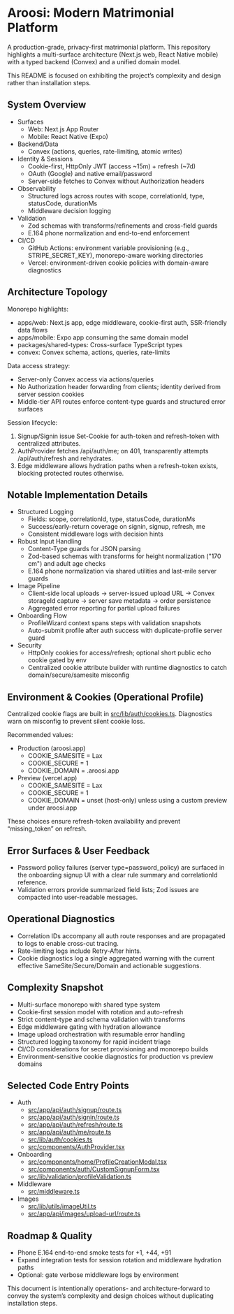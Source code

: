 # Aroosi: Modern Matrimonial Platform

A production-grade, privacy-first matrimonial platform. This repository highlights a multi-surface architecture (Next.js web, React Native mobile) with a typed backend (Convex) and a unified domain model.

This README is focused on exhibiting the project’s complexity and design rather than installation steps.

## System Overview

- Surfaces
  - Web: Next.js App Router
  - Mobile: React Native (Expo)
- Backend/Data
  - Convex (actions, queries, rate-limiting, atomic writes)
- Identity & Sessions
  - Cookie-first, HttpOnly JWT (access ~15m) + refresh (~7d)
  - OAuth (Google) and native email/password
  - Server-side fetches to Convex without Authorization headers
- Observability
  - Structured logs across routes with scope, correlationId, type, statusCode, durationMs
  - Middleware decision logging
- Validation
  - Zod schemas with transforms/refinements and cross-field guards
  - E.164 phone normalization and end-to-end enforcement
- CI/CD
  - GitHub Actions: environment variable provisioning (e.g., STRIPE_SECRET_KEY), monorepo-aware working directories
  - Vercel: environment-driven cookie policies with domain-aware diagnostics

## Architecture Topology

Monorepo highlights:
- apps/web: Next.js app, edge middleware, cookie-first auth, SSR-friendly data flows
- apps/mobile: Expo app consuming the same domain model
- packages/shared-types: Cross-surface TypeScript types
- convex: Convex schema, actions, queries, rate-limits

Data access strategy:
- Server-only Convex access via actions/queries
- No Authorization header forwarding from clients; identity derived from server session cookies
- Middle-tier API routes enforce content-type guards and structured error surfaces

Session lifecycle:
1) Signup/Signin issue Set-Cookie for auth-token and refresh-token with centralized attributes.
2) AuthProvider fetches /api/auth/me; on 401, transparently attempts /api/auth/refresh and rehydrates.
3) Edge middleware allows hydration paths when a refresh-token exists, blocking protected routes otherwise.

## Notable Implementation Details

- Structured Logging
  - Fields: scope, correlationId, type, statusCode, durationMs
  - Success/early-return coverage on signin, signup, refresh, me
  - Consistent middleware logs with decision hints
- Robust Input Handling
  - Content-Type guards for JSON parsing
  - Zod-based schemas with transforms for height normalization ("170 cm") and adult age checks
  - E.164 phone normalization via shared utilities and last-mile server guards
- Image Pipeline
  - Client-side local uploads -> server-issued upload URL -> Convex storageId capture -> server save metadata -> order persistence
  - Aggregated error reporting for partial upload failures
- Onboarding Flow
  - ProfileWizard context spans steps with validation snapshots
  - Auto-submit profile after auth success with duplicate-profile server guard
- Security
  - HttpOnly cookies for access/refresh; optional short public echo cookie gated by env
  - Centralized cookie attribute builder with runtime diagnostics to catch domain/secure/samesite misconfig

## Environment & Cookies (Operational Profile)

Centralized cookie flags are built in [src/lib/auth/cookies.ts](src/lib/auth/cookies.ts:1). Diagnostics warn on misconfig to prevent silent cookie loss.

Recommended values:
- Production (aroosi.app)
  - COOKIE_SAMESITE = Lax
  - COOKIE_SECURE = 1
  - COOKIE_DOMAIN = .aroosi.app
- Preview (vercel.app)
  - COOKIE_SAMESITE = Lax
  - COOKIE_SECURE = 1
  - COOKIE_DOMAIN = unset (host-only) unless using a custom preview under aroosi.app

These choices ensure refresh-token availability and prevent “missing_token” on refresh.

## Error Surfaces & User Feedback

- Password policy failures (server type=password_policy) are surfaced in the onboarding signup UI with a clear rule summary and correlationId reference.
- Validation errors provide summarized field lists; Zod issues are compacted into user-readable messages.

## Operational Diagnostics

- Correlation IDs accompany all auth route responses and are propagated to logs to enable cross-cut tracing.
- Rate-limiting logs include Retry-After hints.
- Cookie diagnostics log a single aggregated warning with the current effective SameSite/Secure/Domain and actionable suggestions.

## Complexity Snapshot

- Multi-surface monorepo with shared type system
- Cookie-first session model with rotation and auto-refresh
- Strict content-type and schema validation with transforms
- Edge middleware gating with hydration allowance
- Image upload orchestration with resumable error handling
- Structured logging taxonomy for rapid incident triage
- CI/CD considerations for secret provisioning and monorepo builds
- Environment-sensitive cookie diagnostics for production vs preview domains

## Selected Code Entry Points

- Auth
  - [src/app/api/auth/signup/route.ts](src/app/api/auth/signup/route.ts:1)
  - [src/app/api/auth/signin/route.ts](src/app/api/auth/signin/route.ts:1)
  - [src/app/api/auth/refresh/route.ts](src/app/api/auth/refresh/route.ts:1)
  - [src/app/api/auth/me/route.ts](src/app/api/auth/me/route.ts:1)
  - [src/lib/auth/cookies.ts](src/lib/auth/cookies.ts:1)
  - [src/components/AuthProvider.tsx](src/components/AuthProvider.tsx:1)
- Onboarding
  - [src/components/home/ProfileCreationModal.tsx](src/components/home/ProfileCreationModal.tsx:1)
  - [src/components/auth/CustomSignupForm.tsx](src/components/auth/CustomSignupForm.tsx:1)
  - [src/lib/validation/profileValidation.ts](src/lib/validation/profileValidation.ts:1)
- Middleware
  - [src/middleware.ts](src/middleware.ts:1)
- Images
  - [src/lib/utils/imageUtil.ts](src/lib/utils/imageUtil.ts:1)
  - [src/app/api/images/upload-url/route.ts](src/app/api/images/upload-url/route.ts:1)

## Roadmap & Quality

- Phone E.164 end-to-end smoke tests for +1, +44, +91
- Expand integration tests for session rotation and middleware hydration paths
- Optional: gate verbose middleware logs by environment

This document is intentionally operations- and architecture-forward to convey the system’s complexity and design choices without duplicating installation steps.
